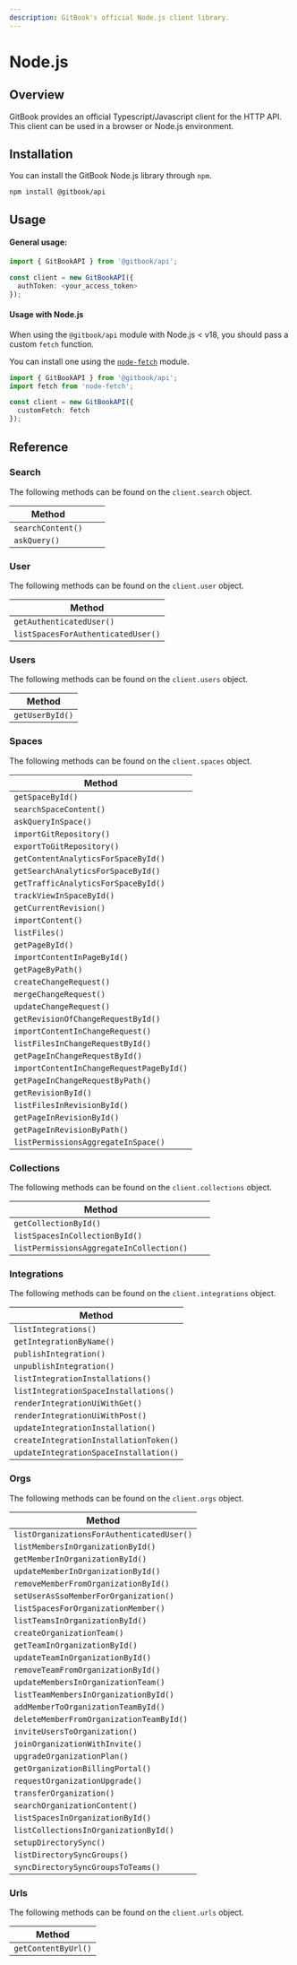 ```yaml
---
description: GitBook's official Node.js client library.
---
```


# Node.js

## Overview

GitBook provides an official Typescript/Javascript client for the HTTP API. This client can be used in a browser or Node.js environment.

## Installation

You can install the GitBook Node.js library through `npm`.

```
npm install @gitbook/api
```

## Usage

#### General usage:

```typescript
import { GitBookAPI } from '@gitbook/api';

const client = new GitBookAPI({
  authToken: <your_access_token>
});
```

#### Usage with Node.js

When using the `@gitbook/api` module with Node.js < v18, you should pass a custom `fetch` function.

You can install one using the [`node-fetch`](https://github.com/node-fetch/node-fetch) module.

```typescript
import { GitBookAPI } from '@gitbook/api';
import fetch from 'node-fetch';

const client = new GitBookAPI({
  customFetch: fetch
});
```

## Reference

### Search

The following methods can be found on the `client.search` object.

| Method            |   |   |
| ----------------- | - | - |
| `searchContent()` |   |   |
| `askQuery()`      |   |   |

### User

The following methods can be found on the `client.user` object.

| Method                             |
| ---------------------------------- |
| `getAuthenticatedUser()`           |
| `listSpacesForAuthenticatedUser()` |

### Users

The following methods can be found on the `client.users` object.

| Method          |
| --------------- |
| `getUserById()` |

### Spaces

The following methods can be found on the `client.spaces` object.

| Method                                   |
| ---------------------------------------- |
| `getSpaceById()`                         |
| `searchSpaceContent()`                   |
| `askQueryInSpace()`                      |
| `importGitRepository()`                  |
| `exportToGitRepository()`                |
| `getContentAnalyticsForSpaceById()`      |
| `getSearchAnalyticsForSpaceById()`       |
| `getTrafficAnalyticsForSpaceById()`      |
| `trackViewInSpaceById()`                 |
| `getCurrentRevision()`                   |
| `importContent()`                        |
| `listFiles()`                            |
| `getPageById()`                          |
| `importContentInPageById()`              |
| `getPageByPath()`                        |
| `createChangeRequest()`                  |
| `mergeChangeRequest()`                   |
| `updateChangeRequest()`                  |
| `getRevisionOfChangeRequestById()`       |
| `importContentInChangeRequest()`         |
| `listFilesInChangeRequestById()`         |
| `getPageInChangeRequestById()`           |
| `importContentInChangeRequestPageById()` |
| `getPageInChangeRequestByPath()`         |
| `getRevisionById()`                      |
| `listFilesInRevisionById()`              |
| `getPageInRevisionById()`                |
| `getPageInRevisionByPath()`              |
| `listPermissionsAggregateInSpace()`      |

### Collections

The following methods can be found on the `client.collections` object.

| Method                                   |   |   |
| ---------------------------------------- | - | - |
| `getCollectionById()`                    |   |   |
| `listSpacesInCollectionById()`           |   |   |
| `listPermissionsAggregateInCollection()` |   |   |

### Integrations

The following methods can be found on the `client.integrations` object.

| Method                                 |
| -------------------------------------- |
| `listIntegrations()`                   |
| `getIntegrationByName()`               |
| `publishIntegration()`                 |
| `unpublishIntegration()`               |
| `listIntegrationInstallations()`       |
| `listIntegrationSpaceInstallations()`  |
| `renderIntegrationUiWithGet()`         |
| `renderIntegrationUiWithPost()`        |
| `updateIntegrationInstallation()`      |
| `createIntegrationInstallationToken()` |
| `updateIntegrationSpaceInstallation()` |

### Orgs

The following methods can be found on the `client.orgs` object.

| Method                                    |
| ----------------------------------------- |
| `listOrganizationsForAuthenticatedUser()` |
| `listMembersInOrganizationById()`         |
| `getMemberInOrganizationById()`           |
| `updateMemberInOrganizationById()`        |
| `removeMemberFromOrganizationById()`      |
| `setUserAsSsoMemberForOrganization()`     |
| `listSpacesForOrganizationMember()`       |
| `listTeamsInOrganizationById()`           |
| `createOrganizationTeam()`                |
| `getTeamInOrganizationById()`             |
| `updateTeamInOrganizationById()`          |
| `removeTeamFromOrganizationById()`        |
| `updateMembersInOrganizationTeam()`       |
| `listTeamMembersInOrganizationById()`     |
| `addMemberToOrganizationTeamById()`       |
| `deleteMemberFromOrganizationTeamById()`  |
| `inviteUsersToOrganization()`             |
| `joinOrganizationWithInvite()`            |
| `upgradeOrganizationPlan()`               |
| `getOrganizationBillingPortal()`          |
| `requestOrganizationUpgrade()`            |
| `transferOrganization()`                  |
| `searchOrganizationContent()`             |
| `listSpacesInOrganizationById()`          |
| `listCollectionsInOrganizationById()`     |
| `setupDirectorySync()`                    |
| `listDirectorySyncGroups()`               |
| `syncDirectorySyncGroupsToTeams()`        |

### Urls

The following methods can be found on the `client.urls` object.

| Method              |
| ------------------- |
| `getContentByUrl()` |
